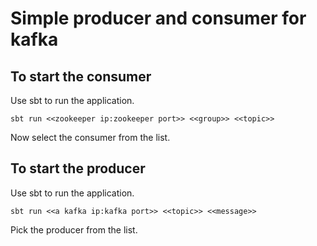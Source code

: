 # Simple producer and consumer for kafka

## To start the consumer

Use sbt to run the application.

    sbt run <<zookeeper ip:zookeeper port>> <<group>> <<topic>>

Now select the consumer from the list.

## To start the producer

Use sbt to run the application.

    sbt run <<a kafka ip:kafka port>> <<topic>> <<message>>

Pick the producer from the list.

